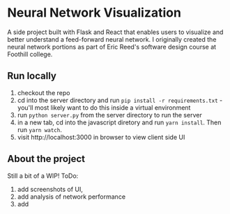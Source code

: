 # Neural Network Visualization

A side project built with Flask and React that enables users to visualize and better understand a feed-forward neural network. I originally created the neural network portions as part of Eric Reed's software design course at Foothill college.

## Run locally

1. checkout the repo
2. cd into the server directory and run `pip install -r requirements.txt` - you'll most likely want to do this inside a virtual environment
3. run `python server.py` from the server directory to run the server
4. in a new tab, cd into the javascript diretory and run `yarn install`. Then run `yarn watch`.
5. visit http://localhost:3000 in browser to view client side UI

## About the project

Still a bit of a WIP! ToDo:

1. add screenshots of UI,
2. add analysis of network performance
3. add
